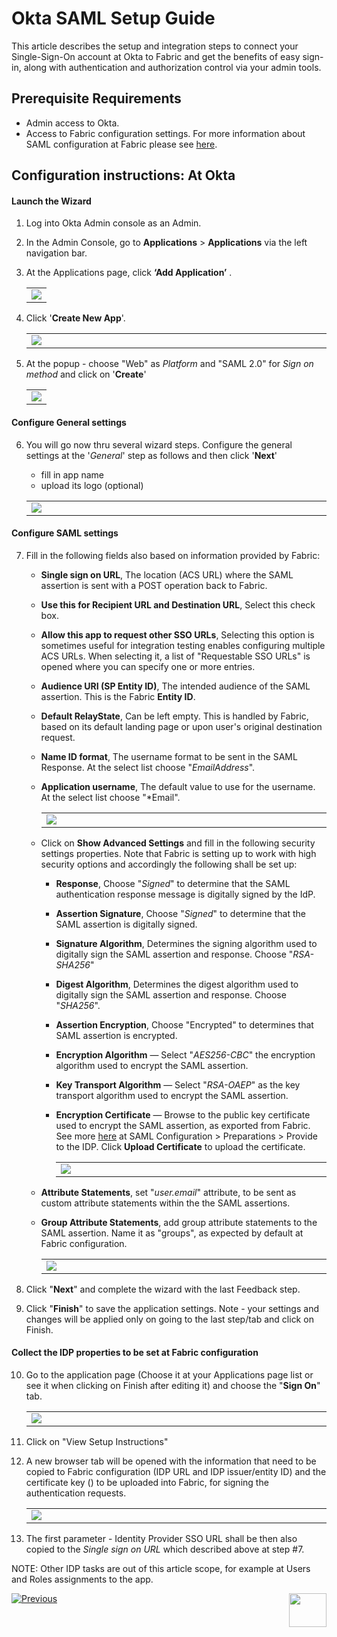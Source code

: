 # Okta SAML Setup Guide

This article describes the setup and integration steps to connect your Single-Sign-On account at Okta to Fabric and get the benefits of easy sign-in, along with authentication and authorization control via your admin tools.

## Prerequisite Requirements

- Admin access to Okta.
- Access to Fabric configuration settings. For more information about SAML configuration at Fabric please see [here](/articles/26_fabric_security/13_user_IAM_configiration.md#saml-configuration).

## Configuration instructions: At Okta

#### Launch the Wizard

1. Log into Okta Admin console as an Admin. 

2. In the Admin Console, go to **Applications** > **Applications** via the left navigation bar.

3. At the Applications page, click **‘Add Application’** .

   <table>
   <tbody>
   <tr>
   	<td >
       <img src="images/15_okta1.png">
       </td>
   </tr>
   </tbody>
   </table>
   
   
4. Click '**Create New App**'.

   <table>
   <tbody>
   <tr>
   	<td width="700pxl">
       <img src="images/15_okta2.png">
       </td>
   </tr>
   </tbody>
   </table>

5. At the popup - choose "Web" as *Platform* and "SAML 2.0" for *Sign on method* and click on '**Create**'

   <table>
   <tbody>
   <tr>
   	<td>
       <img src="images/15_okta3.jpg">
       </td>
   </tr>
   </tbody>
   </table>


#### Configure General settings

6. You will go now thru several wizard steps. Configure the general settings at the '*General*' step as follows and then click '**Next**'

   - fill in app name 
   - upload its logo (optional) 

   <table>
   <tbody>
   <tr>
   	<td width="700pxl">
       <img src="images/15_okta4.jpg">
       </td>
   </tr>
   </tbody>
   </table>



#### Configure SAML settings

7. Fill in the following fields also based on information provided by Fabric:

   - **Single sign on URL**, The location (ACS URL) where the SAML assertion is sent with a POST operation back to Fabric.

   - **Use this for Recipient URL and Destination URL**, Select this check box.

   - **Allow this app to request other SSO URLs**, Selecting this option is sometimes useful for integration testing enables configuring multiple ACS URLs. When selecting it, a list of "Requestable SSO URLs" is opened where you can specify one or more entries. 

   - **Audience URI (SP Entity ID)**, The intended audience of the SAML assertion. This is the Fabric **Entity ID**.

   - **Default RelayState**, Can be left empty. This is handled by Fabric, based on its default landing page or upon user's original destination request.

   - **Name ID format**, The username format to be sent in the SAML Response. At the select list choose "*EmailAddress*".

   - **Application username**, The default value to use for the username. At the select list choose "*Email".

     <table>
     <tbody>
     <tr>
     	<td width="700pxl">
         <img src="images/15_okta5.jpg">
         </td>
     </tr>
     </tbody>
     </table>
     
     
   - Click on **Show Advanced Settings** and fill in the following security settings properties. Note that Fabric is setting up to work with high security options and accordingly the following shall be set up:
   
     - **Response**, Choose "*Signed*" to determine that the SAML authentication response message is digitally signed by the IdP.
   
     - **Assertion Signature**, Choose "*Signed*" to determine that the SAML assertion is digitally signed.
   
     - **Signature Algorithm**, Determines the signing algorithm used to digitally sign the SAML assertion and response. Choose "*RSA-SHA256*"
   
     - **Digest Algorithm**, Determines the digest algorithm used to digitally sign the SAML assertion and response. Choose "*SHA256*".
   
     - **Assertion Encryption**, Choose "Encrypted" to determines that SAML assertion is encrypted. 
   
     - **Encryption Algorithm** — Select "*AES256-CBC*" the encryption algorithm used to encrypt the SAML assertion.
   
     - **Key Transport Algorithm** — Select "*RSA-OAEP*" as the key transport algorithm used to encrypt the SAML assertion.
   
     - **Encryption Certificate** — Browse to the public key certificate used to encrypt the SAML assertion, as exported from Fabric. See more  [here](/articles/26_fabric_security/13_user_IAM_configiration.md#saml-configuration) at SAML Configuration > Preparations > Provide to the IDP. Click **Upload Certificate** to upload the certificate.
   
       <table>
       <tbody>
       <tr>
       	<td width="700pxl">
           <img src="images/15_okta6.jpg">
           </td>
       </tr>
       </tbody>
       </table>
   
   - **Attribute Statements**, set "*user.email*" attribute, to be sent as custom attribute statements within the the SAML assertions.
   
   - **Group Attribute Statements**, add group attribute statements to the SAML assertion. Name it as "groups", as expected by default at Fabric configuration. 
   
     <table><tbody><tr>    <td width="700pxl">    <img src="images/15_okta7.png">    </td></tr></tbody></table>
   
     
   
8.  Click "**Next**" and complete the wizard with the last Feedback step.
9. Click "**Finish**" to save the application settings. Note - your settings and changes will be applied only on going to the last step/tab and click on Finish.



#### Collect the IDP properties to be set at Fabric configuration

10. Go to the application page (Choose it at your Applications page list or see it when clicking on Finish after editing it) and choose the "**Sign On**" tab.

    <table><tbody><tr>    <td width="700pxl">    <img src="images/15_okta8.jpg">    </td></tr></tbody></table>

11. Click on "View Setup Instructions"

12. A new browser tab will be opened with the information that need to be copied to Fabric configuration (IDP URL and IDP issuer/entity ID) and the certificate key () to be uploaded into Fabric, for signing the authentication requests.

     <table><tbody><tr>    <td width="700pxl">    <img src="images/15_okta9.jpg">    </td></tr></tbody></table>

13. The first parameter - Identity Provider SSO URL shall be then also copied to the *Single sign on URL* which described above at step #7.



NOTE: Other IDP tasks are out of this article scope, for example at Users and Roles assignments to the app.



[![Previous](/articles/images/Previous.png)](/articles/26_fabric_security/14_user_IAM_SAML_Azure_AD_setup.md)[<img align="right" width="60" height="54" src="/articles/images/Next.png">](/articles/26_fabric_security/16_user_IAM_auditing.md)

